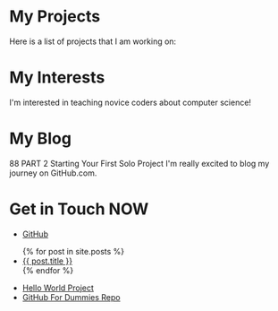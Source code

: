 # My Projects

Here is a list of projects that I am working on:

# My Interests

I'm interested in teaching novice coders about computer science!

# My Blog

88 PART 2 Starting Your First Solo Project
I'm really excited to blog my journey on GitHub.com.

# Get in Touch NOW

<ul>
    <li><a href="https://github.com/{{ site.github_username }}">GitHub</a></li>
</ul>

<ul>
{% for post in site.posts %}
<li>
<a href="{{ post.url }}">{{ post.title }}</a>
</li>
{% endfor %}
</ul>

<ul>
<li><a href="https://sarah-wecan.github.io/HelloWorld/">Hello
World Project</a></li>
<li><a href="https://github.com/thewecanzone/GitHubForDummies
Readers">GitHub For Dummies Repo</a></li>
</ul>

